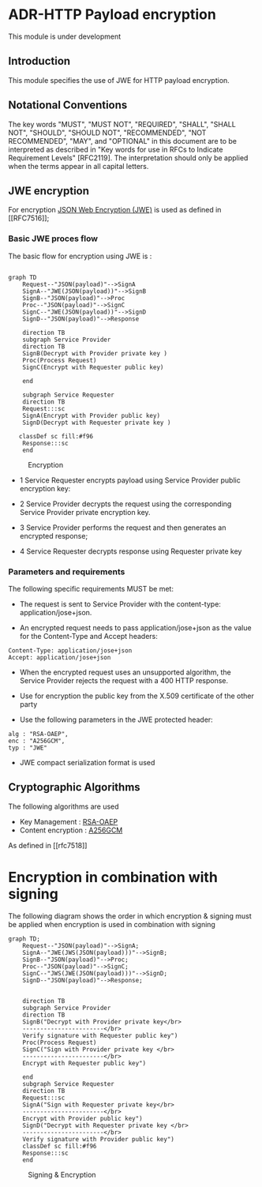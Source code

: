 
# ADR-HTTP Payload encryption

<aside class="note" title="Status">
        <p>This module is under development</p>
</aside>


## Introduction

This module specifies the use of JWE for HTTP payload encryption.

## Notational Conventions

   The key words "MUST", "MUST NOT", "REQUIRED", "SHALL", "SHALL NOT",
   "SHOULD", "SHOULD NOT", "RECOMMENDED", "NOT RECOMMENDED", "MAY", and
   "OPTIONAL" in this document are to be interpreted as described in
   "Key words for use in RFCs to Indicate Requirement Levels" [RFC2119].
   The interpretation should only be applied when the terms appear in
   all capital letters.


## JWE encryption

 For encryption [JSON Web Encryption (JWE)](https://datatracker.ietf.org/doc/html/rfc7516) is used as defined in [[RFC7516]];

### Basic JWE proces flow

The basic flow for encryption using JWE is :


```mermaid

graph TD
    Request--"JSON(payload)"-->SignA
    SignA--"JWE(JSON(payload))"-->SignB
    SignB--"JSON(payload)"-->Proc
    Proc--"JSON(payload)"-->SignC
    SignC--"JWE(JSON(payload))"-->SignD
    SignD--"JSON(payload)"-->Response

    direction TB
    subgraph Service Provider
    direction TB
    SignB(Decrypt with Provider private key )
    Proc(Process Request)
    SignC(Encrypt with Requester public key)   

    end

    subgraph Service Requester
    direction TB
    Request:::sc
    SignA(Encrypt with Provider public key)
    SignD(Decrypt with Requester private key )
	
   classDef sc fill:#f96
    Response:::sc
    end

```
<figure><figcaption>Encryption</figcaption></figure>


* 1 Service Requester encrypts payload using Service Provider public encryption key:

* 2 Service Provider decrypts the request using the corresponding Service Provider private encryption key.

* 3 Service Provider performs the request and then generates an encrypted response;

* 4 Service Requester decrypts response using Requester private key

### Parameters and requirements

The following specific requirements MUST be met:

* The request is sent to Service Provider with the content-type: application/jose+json.

* An encrypted request needs to pass application/jose+json as the value for the Content-Type and Accept headers:
```
Content-Type: application/jose+json
Accept: application/jose+json
```

* When the encrypted request uses an unsupported algorithm, the Service Provider rejects the request with a 400 HTTP response.

* Use for encryption the public key from the X.509 certificate of the other party
* Use the following parameters in the JWE protected header:
```
alg : "RSA-OAEP", 
enc : "A256GCM",
typ : "JWE"
```

* JWE compact serialization format is used

## Cryptographic Algorithms

The following algorithms are used
* Key Management : [RSA-OAEP](https://datatracker.ietf.org/doc/html/rfc7518#section-4.3)
* Content encryption : [A256GCM](https://datatracker.ietf.org/doc/html/rfc7518#section-5.3)

As defined in [[rfc7518]] 


# Encryption in combination with signing

The following diagram shows the order in which encryption & signing must be applied when encryption is used in combination with signing


```mermaid
graph TD;
    Request--"JSON(payload)"-->SignA;
    SignA--"JWE(JWS(JSON(payload)))"-->SignB;
    SignB--"JSON(payload)"-->Proc;
    Proc--"JSON(payload)"-->SignC;
    SignC--"JWS(JWE(JSON(payload)))"-->SignD;
    SignD--"JSON(payload)"-->Response;
    
    
    direction TB
    subgraph Service Provider
    direction TB
    SignB("Decrypt with Provider private key</br> 
    -----------------------</br>
    Verify signature with Requester public key")
    Proc(Process Request)
    SignC("Sign with Provider private key </br>
    -----------------------</br>
    Encrypt with Requester public key")    
    
    end
    subgraph Service Requester
    direction TB
    Request:::sc
    SignA("Sign with Requester private key</br>
    -----------------------</br>
    Encrypt with Provider public key")
    SignD("Decrypt with Requester private key </br>
    -----------------------</br>
    Verify signature with Provider public key")
    classDef sc fill:#f96
    Response:::sc
    end
```
<figure><figcaption>Signing & Encryption</figcaption></figure>
